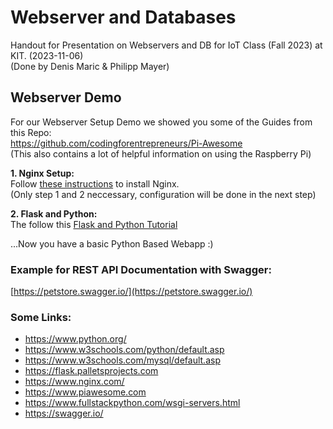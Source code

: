 # Webserver and Databases
Handout for Presentation on Webservers and DB for IoT Class (Fall 2023) at KIT. (2023-11-06)  
(Done by Denis Maric & Philipp Mayer)

## Webserver Demo
For our Webserver Setup Demo we showed you some of the Guides from this Repo:   
https://github.com/codingforentrepreneurs/Pi-Awesome  
(This also contains a lot of helpful information on using the Raspberry Pi)

**1. Nginx Setup:**  
Follow [these instructions](https://github.com/codingforentrepreneurs/Pi-Awesome/blob/main/how-tos/Activate%20an%20Nginx%20%20Web%20Server%20on%20a%20Raspberry%20Pi%20or%20any%20Linux.md) to install Nginx.  
(Only step 1 and 2 neccessary, configuration will be done in the next step)  

  
**2. Flask and Python:**  
The follow this [Flask and Python Tutorial](https://github.com/codingforentrepreneurs/Pi-Awesome/blob/main/how-tos/Create%20a%20Minimal%20Web%20Application%20with%20Nginx%2C%20Python%2C%20Flask%20%26%20Raspberry%20Pi.md)  

...Now you have a basic Python Based Webapp :)  

### Example for REST API Documentation with Swagger:

[https://petstore.swagger.io/](https://petstore.swagger.io/)


### Some Links:
 - https://www.python.org/
 - https://www.w3schools.com/python/default.asp
 - https://www.w3schools.com/mysql/default.asp
 - https://flask.palletsprojects.com
 - https://www.nginx.com/
 - https://www.piawesome.com
 - https://www.fullstackpython.com/wsgi-servers.html
 - https://swagger.io/
